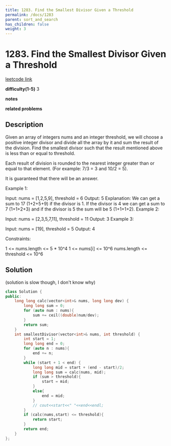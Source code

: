 ```yaml
---
title: 1283. Find the Smallest Divisor Given a Threshold
permalink: /docs/1283
parent: sort_and_search
has_children: false
weight: 3
---
```

# 1283. Find the Smallest Divisor Given a Threshold
[leetcode link](https://leetcode.com/problems/find-the-smallest-divisor-given-a-threshold/)

**difficulty(1-5)** 
3

**notes**   

**related problems**


## Description
Given an array of integers nums and an integer threshold, we will choose a positive integer divisor and divide all the array by it and sum the result of the division. Find the smallest divisor such that the result mentioned above is less than or equal to threshold.

Each result of division is rounded to the nearest integer greater than or equal to that element. (For example: 7/3 = 3 and 10/2 = 5).

It is guaranteed that there will be an answer.

 

Example 1:

Input: nums = [1,2,5,9], threshold = 6
Output: 5
Explanation: We can get a sum to 17 (1+2+5+9) if the divisor is 1. 
If the divisor is 4 we can get a sum to 7 (1+1+2+3) and if the divisor is 5 the sum will be 5 (1+1+1+2). 
Example 2:

Input: nums = [2,3,5,7,11], threshold = 11
Output: 3
Example 3:

Input: nums = [19], threshold = 5
Output: 4
 

Constraints:

1 <= nums.length <= 5 * 10^4
1 <= nums[i] <= 10^6
nums.length <= threshold <= 10^6

## Solution

(solution is slow though, I don't know why)

```c++
class Solution {
public:
    long long calc(vector<int>& nums, long long dev) {
        long long sum = 0; 
        for (auto num : nums){
            sum += ceil((double)num/dev);
        }
        return sum;
    }
    int smallestDivisor(vector<int>& nums, int threshold) {
        int start = 1;
        long long end = 0;
        for (auto n : nums){
            end += n;
        }
        while (start + 1 < end) {
            long long mid = start + (end - start)/2;
            long long sum = calc(nums, mid);
            if (sum > threshold){
                start = mid;
            }
            else{
                end = mid;
            }
            // cout<<start<<" "<<end<<endl;
        }
        if (calc(nums,start) <= threshold){
            return start;
        }
        return end;
    }
};
```


<!-- 
Default label
{: .label }

Blue label
{: .label .label-blue }

Stable
{: .label .label-green }

New release
{: .label .label-purple }

Coming soon
{: .label .label-yellow }

Deprecated
{: .label .label-red } -->
